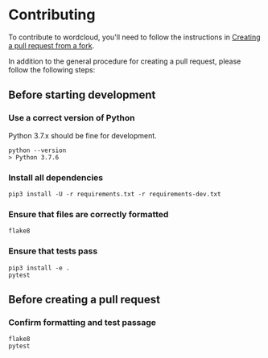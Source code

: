 # Contributing

To contribute to wordcloud, you'll need to follow the instructions in
[Creating a pull request from a fork](https://help.github.com/en/github/collaborating-with-issues-and-pull-requests/creating-a-pull-request-from-a-fork).

In addition to the general procedure for creating a pull request, please follow
the following steps:

## Before starting development

### Use a correct version of Python

Python 3.7.x should be fine for development.

```
python --version
> Python 3.7.6
```

### Install all dependencies

```
pip3 install -U -r requirements.txt -r requirements-dev.txt
```

### Ensure that files are correctly formatted

```
flake8
```

### Ensure that tests pass

```
pip3 install -e .
pytest
```

## Before creating a pull request

### Confirm formatting and test passage

```
flake8
pytest
```

